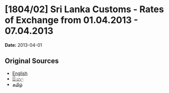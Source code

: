 # [1804/02] Sri Lanka Customs - Rates of Exchange from 01.04.2013 - 07.04.2013

**Date:** 2013-04-01

## Original Sources

- [English](https://documents.gov.lk/view/extra-gazettes/2013/4/1804-02_E.pdf)
- [සිංහල](https://documents.gov.lk/view/extra-gazettes/2013/4/1804-02_S.pdf)
- [தமிழ்](https://documents.gov.lk/view/extra-gazettes/2013/4/1804-02_T.pdf)
